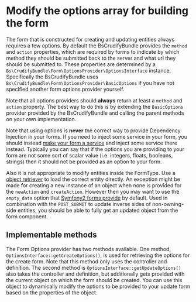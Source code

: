 # Modify the options array for building the form
The form that is constructed for creating and updating entities always requires a few options. By default the
BsCrudifyBundle provides the `method` and `action` properties, which are required by forms to indicate by which
method they should be submitted back to the server and what url they should be submitted to. These properties are
determined by a `Bs\CrudifyBundle\Form\OptionsProvider\OptionsInterface` instance. Specifically the BsCrudifyBundle
uses `Bs\CrudifyBundle\Form\OptionsProvider\BasicOptions` if you have not specified another form options provider
yourself.

Note that all options providers should **always** return at least a `method` and `action` property. The best way to
do this is by extending the `BasicOptions` provider provided by the BsCrudifyBundle and calling the parent methods
on your own implementation.

Note that using options is **never** the correct way to provide Dependency Injection in your forms. If you need to
inject some service in your form, you should instead [make your form a service][symfony_forms_services] and inject
some service there instead. Typically you can say that if the options you are providing to your form are not some
sort of scalar value (i.e. integers, floats, booleans, strings) then it should not be provided as an option to
your form.

Also it is not appropriate to modify entities inside the FormType. Use a [object retriever][doc_object_retriever] to
load the correct entity directly. An exception might be made for creating a new instance of an object when none is
provided for the `newAction` and `createAction`. However then you may want to use the `empty_data` option that
[Symfony2 forms provide][symfony_forms_empty_data] by default. Used in combination with the `POST_SUBMIT` to update
inverse sides of non-owning-side entities, you should be able to fully get an updated object from the form component.

## Implementable methods
The Form Options provider has two methods available. One method, `OptionsInterface::getCreateOptions()`, is used for
retrieving the options for the create form. Note that this method only uses the controller and definition. The second
method is `OptionsInterface::getUpdateOptions()` also takes the controller and definition, but additionally gets
provided with the current object on which the form should be created. You can use this object to dynamically modify
the options to be provided to your update form based on the properties of the object.

[symfony_forms_services]: http://symfony.com/doc/current/book/forms.html#defining-your-forms-as-services
[doc_object_retriever]: custom_object_retriever.md
[symfony_forms_empty_data]: http://symfony.com/doc/current/cookbook/form/use_empty_data.html
